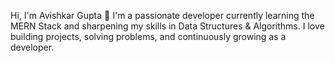 Hi, I'm Avishkar Gupta 👋
I'm a passionate developer currently learning the MERN Stack and sharpening my skills in Data Structures & Algorithms. I love building projects, solving problems, and continuously growing as a developer.
